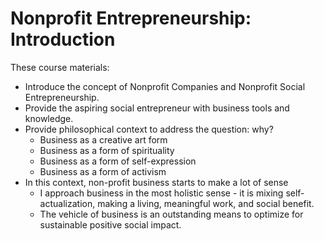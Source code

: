 # Nonprofit Entrepreneurship: Introduction

These course materials:
* Introduce the concept of Nonprofit Companies and Nonprofit Social Entrepreneurship.
* Provide the aspiring social entrepreneur with business tools and knowledge.
* Provide philosophical context to address the question: why?
  * Business as a creative art form
  * Business as a form of spirituality
  * Business as a form of self-expression
  * Business as a form of activism
* In this context, non-profit business starts to make a lot of sense
  * I approach business in the most holistic sense - it is mixing self-actualization, making a living, meaningful work, and social benefit.
  * The vehicle of business is an outstanding means to optimize for sustainable positive social impact.

